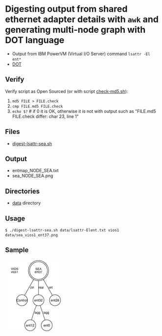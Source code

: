 # Digesting output from shared ethernet adapter details with `awk` and generating multi-node graph with <strong>DOT</strong> language
* Output from IBM PowerVM (Virtual I/O Server) command `lsattr -El ent*`
* [DOT](https://en.wikipedia.org/wiki/DOT_(graph_description_language))

## Verify
Verify script as Open Sourced (or with script [check-md5.sh](check-md5.sh)):
1. `md5 FILE > FILE.check`
1. `cmp FILE.md5 FILE.check`        
1. `echo $?` # if 0 it is OK, otherwise it is not with output such as "FILE.md5 FILE.check differ: char 23, line 1"

## Files
* [digest-lsattr-sea.sh](digest-lsattr-sea.sh)

## Output
* entmap_NODE_SEA.txt
* sea_NODE_SEA.png

## Directories
* [data](data) directory

## Usage
   ```
   $ ./digest-lsattr-sea.sh data/lsattr-Elent.txt vios1
   data/sea_vios1_ent37.png
   ```

## Sample
<img src="https://github.com/realBjornRoden/unix/blob/master/parsein/sea/data/sea_vios1_ent37.png" />
